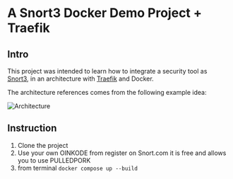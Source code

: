 # A Snort3 Docker Demo Project + Traefik

## Intro

This project was intended to learn how to integrate a security tool as [Snort3](https://www.snort.org/), in an architecture with [Traefik](https://doc.traefik.io/traefik/) and Docker.

The architecture references comes from the following example idea:

![Architecture](../Snort3Demo/architecture.png)

## Instruction 

1. Clone the project
2. Use your own OINKODE from register on Snort.com it is free and allows you to use PULLEDPORK
3. from terminal `docker compose up --build`
